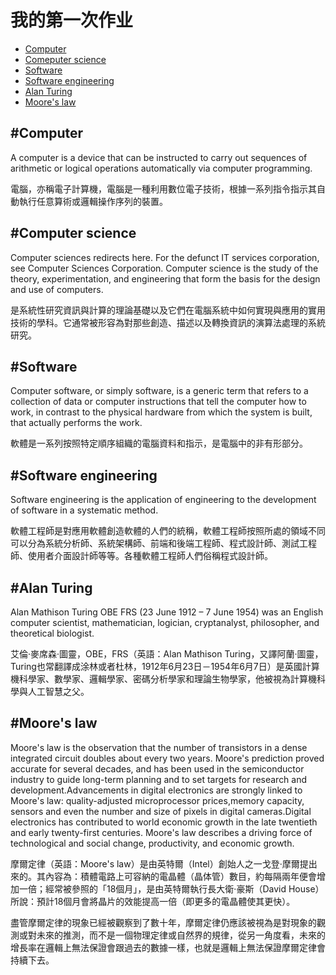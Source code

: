 # 我的第一次作业
* [Computer](#9)
* [Comeputer science](#16)
* [Software](#24)
* [Software engineering](#31)
* [Alan Turing](#38)
* [Moore's law](#47)

**#Computer**
---

A computer is a device that can be instructed to carry out sequences of arithmetic or logical operations automatically via computer programming. 

電腦，亦稱電子計算機，電腦是一種利用數位電子技術，根據一系列指令指示其自動執行任意算術或邏輯操作序列的裝置。

**#Computer science**
---

Computer sciences redirects here. For the defunct IT services corporation, see Computer Sciences Corporation.
Computer science is the study of the theory, experimentation, and engineering that form the basis for the design and use of computers. 

是系統性研究資訊與計算的理論基礎以及它們在電腦系統中如何實現與應用的實用技術的學科。它通常被形容為對那些創造、描述以及轉換資訊的演算法處理的系統研究。

**#Software**
---

Computer software, or simply software, is a generic term that refers to a collection of data or computer instructions that tell the computer how to work, in contrast to the physical hardware from which the system is built, that actually performs the work. 

軟體是一系列按照特定順序組織的電腦資料和指示，是電腦中的非有形部分。

**#Software engineering**
---

Software engineering is the application of engineering to the development of software in a systematic method.

軟體工程師是對應用軟體創造軟體的人們的統稱，軟體工程師按照所處的領域不同可以分為系統分析師、系統架構師、前端和後端工程師、程式設計師、測試工程師、使用者介面設計師等等。各種軟體工程師人們俗稱程式設計師。

**#Alan Turing**
---

Alan Mathison Turing OBE FRS (23 June 1912 – 7 June 1954) was an English computer scientist, mathematician, logician, cryptanalyst, philosopher, and theoretical biologist.

艾倫·麥席森·圖靈，OBE，FRS（英語：Alan Mathison Turing，又譯阿蘭·圖靈，Turing也常翻譯成涂林或者杜林，1912年6月23日－1954年6月7日）是英國計算機科學家、數學家、邏輯學家、密碼分析學家和理論生物學家，他被視為計算機科學與人工智慧之父。



**#Moore's law**
---

Moore's law is the observation that the number of transistors in a dense integrated circuit doubles about every two years. 
Moore's prediction proved accurate for several decades, and has been used in the semiconductor industry to guide long-term planning and to set targets for research and development.Advancements in digital electronics are strongly linked to Moore's law: quality-adjusted microprocessor prices,memory capacity, sensors and even the number and size of pixels in digital cameras.Digital electronics has contributed to world economic growth in the late twentieth and early twenty-first centuries. Moore's law describes a driving force of technological and social change, productivity, and economic growth.

摩爾定律（英語：Moore's law）是由英特爾（Intel）創始人之一戈登·摩爾提出來的。其內容為：積體電路上可容納的電晶體（晶体管）數目，約每隔兩年便會增加一倍；經常被參照的「18個月」，是由英特爾執行長大衛·豪斯（David House）所說：預計18個月會將晶片的效能提高一倍（即更多的電晶體使其更快）。

盡管摩爾定律的現象已經被觀察到了數十年，摩爾定律仍應該被視為是對現象的觀測或對未來的推測，而不是一個物理定律或自然界的規律，從另一角度看，未來的增長率在邏輯上無法保證會跟過去的數據一樣，也就是邏輯上無法保證摩爾定律會持續下去。
